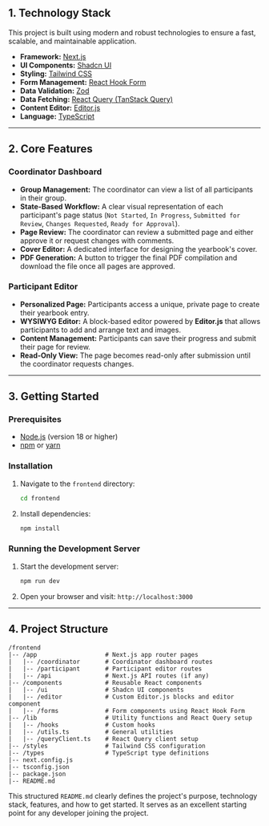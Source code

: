 

## **1. Technology Stack**

This project is built using modern and robust technologies to ensure a fast, scalable, and maintainable application.

  * **Framework:** [Next.js](https://nextjs.org/)
  * **UI Components:** [Shadcn UI](https://ui.shadcn.com/)
  * **Styling:** [Tailwind CSS](https://tailwindcss.com/)
  * **Form Management:** [React Hook Form](https://react-hook-form.com/)
  * **Data Validation:** [Zod](https://zod.dev/)
  * **Data Fetching:** [React Query (TanStack Query)](https://tanstack.com/query/latest)
  * **Content Editor:** [Editor.js](https://editorjs.io/)
  * **Language:** [TypeScript](https://www.typescriptlang.org/)

-----

## **2. Core Features**

### **Coordinator Dashboard**

  * **Group Management:** The coordinator can view a list of all participants in their group.
  * **State-Based Workflow:** A clear visual representation of each participant's page status (`Not Started`, `In Progress`, `Submitted for Review`, `Changes Requested`, `Ready for Approval`).
  * **Page Review:** The coordinator can review a submitted page and either approve it or request changes with comments.
  * **Cover Editor:** A dedicated interface for designing the yearbook's cover.
  * **PDF Generation:** A button to trigger the final PDF compilation and download the file once all pages are approved.

### **Participant Editor**

  * **Personalized Page:** Participants access a unique, private page to create their yearbook entry.
  * **WYSIWYG Editor:** A block-based editor powered by **Editor.js** that allows participants to add and arrange text and images.
  * **Content Management:** Participants can save their progress and submit their page for review.
  * **Read-Only View:** The page becomes read-only after submission until the coordinator requests changes.

-----

## **3. Getting Started**

### **Prerequisites**

  * [Node.js](https://nodejs.org/) (version 18 or higher)
  * [npm](https://www.npmjs.com/) or [yarn](https://yarnpkg.com/)

### **Installation**

1.  Navigate to the `frontend` directory:
    ```bash
    cd frontend
    ```
2.  Install dependencies:
    ```bash
    npm install
    ```

### **Running the Development Server**

1.  Start the development server:
    ```bash
    npm run dev
    ```
2.  Open your browser and visit: `http://localhost:3000`

-----

## **4. Project Structure**

```
/frontend
|-- /app                   # Next.js app router pages
|   |-- /coordinator       # Coordinator dashboard routes
|   |-- /participant       # Participant editor routes
|   |-- /api               # Next.js API routes (if any)
|-- /components            # Reusable React components
|   |-- /ui                # Shadcn UI components
|   |-- /editor            # Custom Editor.js blocks and editor component
|   |-- /forms             # Form components using React Hook Form
|-- /lib                   # Utility functions and React Query setup
|   |-- /hooks             # Custom hooks
|   |-- /utils.ts          # General utilities
|   |-- /queryClient.ts    # React Query client setup
|-- /styles                # Tailwind CSS configuration
|-- /types                 # TypeScript type definitions
|-- next.config.js
|-- tsconfig.json
|-- package.json
|-- README.md
```

This structured `README.md` clearly defines the project's purpose, technology stack, features, and how to get started. It serves as an excellent starting point for any developer joining the project.